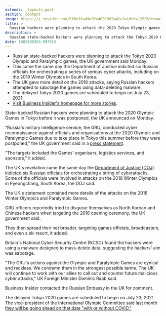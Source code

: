 ```yaml
--- 
extends: _layouts.post 
section: content 
image: https://i.insider.com/5f8e9fa49e9fe4001900a41a?width=1200&format=jpeg 
title: > 
  Russian hackers were planning to attack the 2020 Tokyo Olympic games, according to the UK 
description: > 
  Russian state-backed hackers were planning to attack the Tokyo 2020 Olympic and Paralympic games, the UK government said Monday.The UK gave more detail on the 2018 attacks, saying Russian hackers attempted to sabotage the games using data-deleting malware.The delayed Tokyo 2020 games are scheduled to begin on July 23, 2021.State-backed Russian hackers were planning to attack the 2020 Olympic Games in Tokyo before it was postponed, the UK announced on Monday.The delayed Tokyo 2020 games are scheduled to begin on July 23, 2021. 
date: 1603195383.097953 
--- 
```

<div><ul class="summary-list">
<li>Russian state-backed hackers were planning to attack the Tokyo 2020 Olympic and Paralympic games, the UK government said Monday.</li>
<li>This came the same day the Department of Justice indicted six Russian officials for orchestrating a series of serious cyber attacks, including on the 2018 Winter Olympics in South Korea.</li>
<li>The UK gave more detail on the 2018 attacks, saying Russian hackers attempted to sabotage the games using data-deleting malware.</li>
<li>The delayed Tokyo 2020 games are scheduled to begin on July 23, 2021.</li>
<li><a href="https://www.businessinsider.com/?hprecirc-bullet">Visit Business Insider's homepage for more stories</a>.</li>
</ul>
<p id="gpt-post-sai-mobile_in_post_ad-fluid-1" class="ad ad-wrapper fluid in-post only-mobile"></p>

<p id="gpt-post-sai-desktop_in_post_ad-fluid-1" class="ad ad-wrapper fluid in-post only-desktop"></p>
<p>State-backed Russian hackers were planning to attack the 2020 Olympic Games in Tokyo before it was postponed, the UK announced on Monday.</p><p>"Russia's military intelligence service, the GRU, conducted cyber reconnaissance against officials and organisations at the 2020 Olympic and Paralympic Games due to take place in Tokyo this summer before they were postponed," the UK government said in a <a href="https://www.gov.uk/government/news/uk-exposes-series-of-russian-cyber-attacks-against-olympic-and-paralympic-games">press statement</a>.</p><p>"The targets included the Games' organisers, logistics services, and sponsors," it added.</p><p>The UK's revelation came the same day the <a href="https://www.businessinsider.com/us-doj-russia-hackers-gru-olympics-notpetya-ukraine-sandworm-2020-10">Department of Justice (DOJ) indicted six Russian officials</a> for orchestrating a string of cyberattacks. Some of the officials were involved in attacks on the 2018 Winter Olympics in Pyeongchang, South Korea, the DOJ said.</p>
<p id="gpt-post-sai-mobile_in_post_ad-fluid-2" class="ad ad-wrapper fluid in-post only-mobile"></p>

<p id="gpt-post-sai-desktop_in_post_ad-fluid-2" class="ad ad-wrapper fluid in-post only-desktop"></p>
<p>The UK's statement contained more details of the attacks on the 2018 Winter Olympics and Paralympic Games.&#160;</p><p>GRU officers reportedly tried to disguise themselves as North Korean and Chinese hackers when targeting the 2018 opening ceremony, the UK government said.</p><p>They then spread their net broader, targeting games officials, broadcasters, and even a ski resort, it added.</p><p>Britain's National Cyber Security Centre (NCSC) found the hackers were using a malware designed to mass-delete data, suggesting the hackers' aim was sabotage.&#160;</p>
<p id="gpt-post-sai-mobile_in_post_ad-fluid-3" class="ad ad-wrapper fluid in-post only-mobile"></p>

<p id="gpt-post-sai-desktop_in_post_ad-fluid-3" class="ad ad-wrapper fluid in-post only-desktop"></p>
<p>"The GRU's actions against the Olympic and Paralympic Games are cynical and reckless. We condemn them in the strongest possible terms. The UK will continue to work with our allies to call out and counter future malicious cyber attacks," UK Foreign Minister Dominic Raab said.&#160;</p><p>Business Insider contacted the Russian Embassy in the UK for comment.</p><p>The delayed Tokyo 2020 games are scheduled to begin on July 23, 2021. The vice-president of the International Olympic Committee said last month <a href="https://www.bbc.co.uk/news/world-asia-54052669">they will be going ahead on that date "with or without COVID."</a></p>
                  </div>